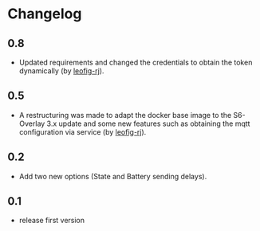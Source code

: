 # Changelog

## 0.8
- Updated requirements and changed the credentials to obtain the token dynamically (by [leofig-rj][github_leofig-rj]).

## 0.5
- A restructuring was made to adapt the docker base image to the S6-Overlay 3.x update and some new features such as obtaining the mqtt configuration via service (by [leofig-rj][github_leofig-rj]).

## 0.2
- Add two new options (State and Battery sending delays).

## 0.1

- release first version

<!-- Markdown link -->
[github_leofig-rj]: https://github.com/leofig-rj/

